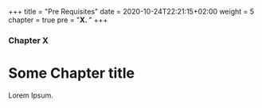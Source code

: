 +++
title = "Pre Requisites"
date = 2020-10-24T22:21:15+02:00
weight = 5
chapter = true
pre = "<b>X. </b>"
+++

### Chapter X

# Some Chapter title

Lorem Ipsum.